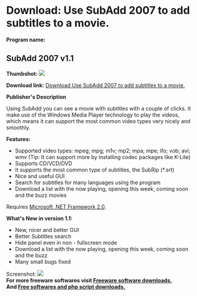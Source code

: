 # Download: Use SubAdd 2007 to add subtitles to a movie.

**Program name:**

## SubAdd 2007 v1.1

  
**Thumbshot:** ![](http://www.freewarefiles.com/screenshot/subadd2007_md.gif)   
  
**Download link:** [Download Use SubAdd 2007 to add subtitles to a movie.](http://freesoftwares.boysofts.com/SubAdd_program_23013.html)  
  


**Publisher's Description**  
  


Using SubAdd you can see a movie with subtitles with a couple of clicks. It make use of the Windows Media Player technology to play the videos, which means it can support the most common video types very nicely and smoothly. 

**Features:**

  * Supported video types: mpeg; mpg; m1v; mp2; mpa; mpe; ifo; vob; avi; wmv (Tip: It can support more by installing codec packages like K-Lite) 
  * Supports CD/VCD/DVD 
  * It supports the most common type of subtitles, the SubRip (*.srt) 
  * Nice and useful GUI 
  * Search for subtitles for many languages using the program 
  * Download a list with the now playing, opening this week, coming soon and the buzz movies 

Requires [Microsoft .NET Framework 2.0](http://www.freewarefiles.com/Microsoft-NET-Framework-x-Final_program_16026.html). 

**What's New in version 1.1:**

  * New, nicer and better GUI 
  * Better Subtitles search 
  * Hide panel even in non - fullscreen mode 
  * Download a list with the now playing, opening this week, coming soon and the buzz 
  * Many small bugs fixed 

  
  
Screenshot: ![](http://www.freewarefiles.com/screenshot/subadd2007.gif)   
**For more freeware softwares visit [Freeware software downloads.](http://freesoftwares.boysofts.com/)**   
**And [Free softwares and php script downloads.](http://www.boysofts.com/)**
